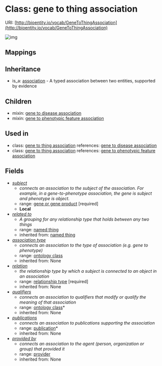 # Class: gene to thing association




URI: [http://bioentity.io/vocab/GeneToThingAssociation](http://bioentity.io/vocab/GeneToThingAssociation)

![img](http://yuml.me/diagram/nofunky;dir:TB/class/\[Association]^-\[GeneToThingAssociation|id(i):identifier_type%20%3F;name(i):label_type%20%3F;category(i):label_type%20%3F;node_property(i):string%20%3F;iri(i):iri_type%20%3F;full_name(i):label_type%20%3F;description(i):narrative_text%20%3F;systematic_synonym(i):label_type%20%3F;negated(i):boolean%20%3F;object(i):string;association_slot(i):string%20%3F],%20\[GeneToThingAssociation]-%20related%20to(i)%20%3F>\[NamedThing],%20\[GeneToThingAssociation]-%20association%20type(i)%20%3F>\[OntologyClass],%20\[GeneToThingAssociation]-%20relation(i)>\[RelationshipType],%20\[GeneToThingAssociation]-%20qualifiers(i)%20*>\[OntologyClass],%20\[GeneToThingAssociation]-%20publications(i)%20*>\[Publication],%20\[GeneToThingAssociation]-%20provided%20by(i)%20%3F>\[Provider],%20\[GeneToThingAssociation]-%20subject>\[GeneOrGeneProduct])
## Mappings

## Inheritance

 *  is_a: [association](Association.md) - A typed association between two entities, supported by evidence
## Children

 *  mixin: [gene to disease association](GeneToDiseaseAssociation.md)
 *  mixin: [gene to phenotypic feature association](GeneToPhenotypicFeatureAssociation.md)
## Used in

 *  class: [gene to thing association](GeneToThingAssociation.md) references: [gene to disease association](GeneToDiseaseAssociation.md)
 *  class: [gene to thing association](GeneToThingAssociation.md) references: [gene to phenotypic feature association](GeneToPhenotypicFeatureAssociation.md)
## Fields

 * _[subject](subject.md)_
    * _connects an association to the subject of the association. For example, in a gene-to-phenotype association, the gene is subject and phenotype is object._
    * range: [gene or gene product](GeneOrGeneProduct.md) [required]
    * __Local__
 * _[related to](related_to.md)_
    * _A grouping for any relationship type that holds between any two things_
    * range: [named thing](NamedThing.md)
    * inherited from: [named thing](NamedThing.md)
 * _[association type](association_type.md)_
    * _connects an association to the type of association (e.g. gene to phenotype)_
    * range: [ontology class](OntologyClass.md)
    * inherited from: None
 * _[relation](relation.md)_
    * _the relationship type by which a subject is connected to an object in an association_
    * range: [relationship type](RelationshipType.md) [required]
    * inherited from: None
 * _[qualifiers](qualifiers.md)_
    * _connects an association to qualifiers that modify or qualify the meaning of that association_
    * range: [ontology class](OntologyClass.md)*
    * inherited from: None
 * _[publications](publications.md)_
    * _connects an association to publications supporting the association_
    * range: [publication](Publication.md)*
    * inherited from: None
 * _[provided by](provided_by.md)_
    * _connects an association to the agent (person, organization or group) that provided it_
    * range: [provider](Provider.md)
    * inherited from: None
